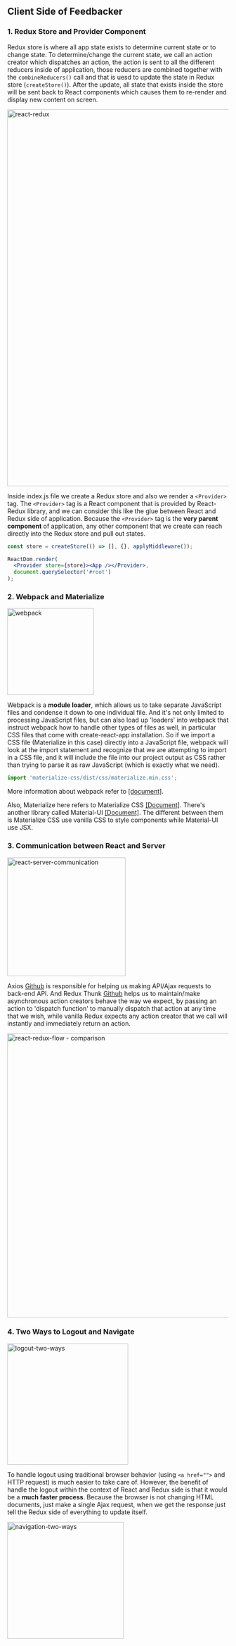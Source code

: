 ## Client Side of Feedbacker

### 1. Redux Store and Provider Component

Redux store is where all app state exists to determine current state or to change state. To determine/change the current state, we call an action creator which dispatches an action, the action is sent to all the different reducers inside of application, those reducers are combined together with the `combineReducers()` call and that is uesd to update the state in Redux store (`createStore()`). After the update, all state that exists inside the store will be sent back to React components which causes them to re-render and display new content on screen.

<img width="855" alt="react-redux" src="https://user-images.githubusercontent.com/20265633/36515353-ebaa737c-1746-11e8-89df-f8771621bcdb.PNG">

Inside index.js file we create a Redux store and also we render a `<Provider>` tag. The `<Provider>` tag is a React component that is provided by React-Redux library, and we can consider this like the glue between React and Redux side of application. Because the `<Provider>` tag is the **very parent component** of application, any other component that we create can reach directly into the Redux store and pull out states.

```jsx
const store = createStore(() => [], {}, applyMiddleware());

ReactDom.render(
  <Provider store={store}><App /></Provider>, 
  document.querySelector('#root')
);
```

### 2. Webpack and Materialize

<img width="197" alt="webpack" src="https://user-images.githubusercontent.com/20265633/36645147-91d08f82-1a32-11e8-90ed-93236f976526.PNG">

Webpack is a **module loader**, which allows us to take separate JavaScript files and condense it down to one individual file. And it's not only limited to processing JavaScript files, but can also load up 'loaders' into webpack that instruct webpack how to handle other types of files as well, in particular CSS files that come with create-react-app installation. So if we import a CSS file (Materialize in this case) directly into a JavaScript file, webpack will look at the import statement and recognize that we are attempting to import in a CSS file, and it will include the file into our project output as CSS rather than trying to parse it as raw JavaScript (which is exactly what we need).

```jsx
import 'materialize-css/dist/css/materialize.min.css';
```

More information about webpack refer to [[document]](https://webpack.js.org/). 

Also, Materialize here refers to Materialize CSS [[Document]](http://materializecss.com/getting-started.html). There's another library called Material-UI [[Document]](http://www.material-ui.com/). The different between them is Materialize CSS use vanilla CSS to style components while Material-UI use JSX.

### 3. Communication between React and Server

<img width="269" alt="react-server-communication" src="https://user-images.githubusercontent.com/20265633/36645970-ea0c9ab8-1a3e-11e8-99de-1dfd0e529df7.PNG">

Axios [Github](https://github.com/axios/axios) is responsible for helping us making API/Ajax requests to back-end API. And Redux Thunk [Github](https://github.com/gaearon/redux-thunk) helps us to maintain/make asynchronous action creators behave the way we expect, by passing an action to 'dispatch function' to manually dispatch that action at any time that we wish, while vanilla Redux expects any action creator that we call will instantly and immediately return an action.

<img width="645" alt="react-redux-flow - comparison" src="https://user-images.githubusercontent.com/20265633/36647527-ec587ab0-1a54-11e8-8c21-26481af8af94.PNG">

### 4. Two Ways to Logout and Navigate

<img width="275" alt="logout-two-ways" src="https://user-images.githubusercontent.com/20265633/36652941-fd18d838-1a7f-11e8-9fe2-2d3ea92014c3.PNG">

To handle logout using traditional browser behavior (using `<a href="">` and HTTP request) is much easier to take care of. However, the benefit of handle the logout within the context of React and Redux side is that it would be a **much faster process**. Because the browser is not changing HTML documents, just make a single Ajax request, when we get the response just tell the Redux side of everything to update itself.

<img width="265" alt="navigation-two-ways" src="https://user-images.githubusercontent.com/20265633/36653574-ff6fde2a-1a83-11e8-8008-e239247c5594.PNG">

